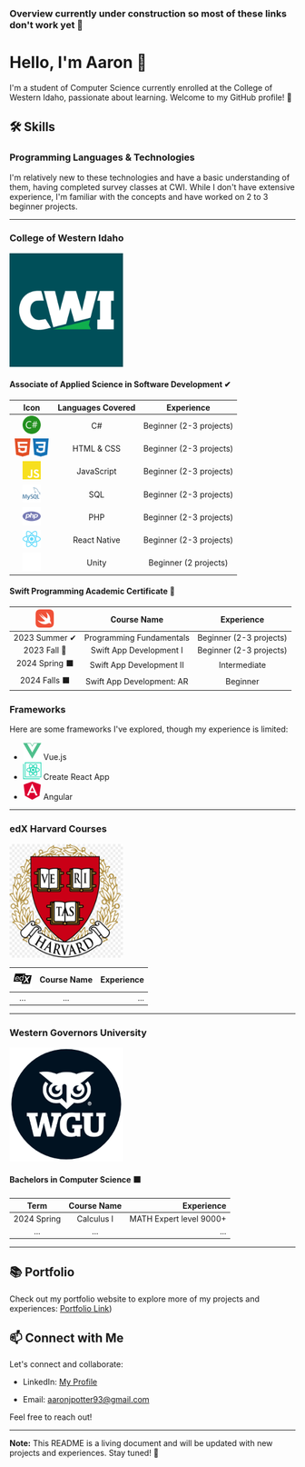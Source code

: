 ### Overview currently under construction so most of these links don't work yet 🔨

<!--
**aaronjpotter93/aaronjpotter93** is a ✨ _special_ ✨ repository because its `README.md` (this file) appears on your GitHub profile.

Here are some ideas to get you started:

- 🔭 I’m currently working on ...
- 🌱 I’m currently learning ...
- 👯 I’m looking to collaborate on ...
- 🤔 I’m looking for help with ...
- 💬 Ask me about ...
- 📫 How to reach me: ...
- 😄 Pronouns: ...
- ⚡ Fun fact: ...
-->

# Hello, I'm Aaron 👋

I'm a student of Computer Science currently enrolled at the College of Western Idaho, passionate about learning. Welcome to my GitHub profile! 🚀

<!--
## 🔥 Current Projects

| Project | Description | Technologies | Preview |
|---------|-------------|--------------|---------|
| [Project 1](link-to-project) | Short description of Project 1 | Tech stack used | ![Project 1 Preview](link-to-project-image) |
| [Project 2](link-to-project) | Short description of Project 2 | Tech stack used | ![Project 2 Preview](link-to-project-image) |
-->

## 🛠️ Skills

### Programming Languages & Technologies

I'm relatively new to these technologies and have a basic understanding of them, having completed survey classes at CWI. While I don't have extensive experience, I'm familiar with the concepts and have worked on 2 to 3 beginner projects.

---
<h3>College of Western Idaho</h3>
<img src="assets/cwilogo.png" width="200" height="200" alt="College of Western Idaho Logo">
<h4>Associate of Applied Science in Software Development ✔</h4>

| Icon| Languages Covered | Experience |
|:--------------------------:|:-------------------:|:------------:|
| <img src="assets/csharp.svg" width="32" height="32" alt="C Sharp Logo"> | C# | Beginner (2-3 projects) |
| <img src="assets/html5.svg" width="32" height="32" alt="HTML 5 Logo"><img src="assets/css3.svg" width="32" height="32" alt="CSS 3 Logo"> | HTML & CSS | Beginner (2-3 projects) |
| <img src="assets/javascript.svg" width="32" height="32" alt="JavaScript Logo">| JavaScript | Beginner (2-3 projects) |
| <img src="assets/mysql.svg" width="32" height="32" alt="My SQL Logo">| SQL | Beginner (2-3 projects) |
| <img src="assets/php.svg" width="32" height="32" alt="PHP Logo"> | PHP | Beginner (2-3 projects) |
| <img src="assets/react.svg" width="32" height="32" alt="React Logo"> | React Native | Beginner (2-3 projects) |
| <img src="assets/unity.svg" width="32" height="32" alt="Unity Logo"> | Unity | Beginner (2 projects) |


<h4>Swift Programming Academic Certificate 🔄</h4>

| <img src="assets/swift.svg" width="32" height="32" alt="Swift Logo"> | Course Name | Experience |
|:--------------------------:|:-------------------:|:------------:|
| 2023 Summer ✔ | Programming Fundamentals | Beginner (2-3 projects) |
| 2023 Fall 🔄 | Swift App Development I | Beginner (2-3 projects) |
| 2024 Spring ⬛ | Swift App Development II | Intermediate  |
| 2024 Falls ⬛ | Swift App Development: AR | Beginner |

### Frameworks

Here are some frameworks I've explored, though my experience is limited:

- <img src="assets/vuedotjs.svg" width="32" height="32" alt="Vue.js Logo"> Vue.js
- <img src="assets/createreactapp.svg" width="32" height="32" alt="Create React App Logo"> Create React App
- <img src="assets/angular.svg" width="32" height="32" alt="Angular Logo"> Angular

---
<h3>edX Harvard Courses</h3>
<img src="assets/harvardlogo.jpg" width="200" height="200" alt="Harvard Logo"> 

| <img src="assets/edx.svg" width="32" height="32" alt="edX Logo">  | Course Name | Experience |
|:--------------------------:|:-------------------:|------------:|
| ... | ... | ... |

---
<h3>Western Governors University</h3>
<img src="assets/wgulogo.png" width="200" height="200" alt="Western Governors University Logo">
<h4>Bachelors in Computer Science ⬛</h4>  

| Term | Course Name | Experience |
|:--------------------------:|:-------------------:|------------:|
| 2024 Spring | Calculus I | MATH Expert level 9000+ |
| ... | ... | ... |

---

## 📚 Portfolio

Check out my portfolio website to explore more of my projects and experiences: [Portfolio Link](https://aaronpotter6.wordpress.com/))

## 📫 Connect with Me

Let's connect and collaborate:

- LinkedIn: <a href="https://www.linkedin.com/in/aaron-potter-31b172107/" target="_blank">My Profile</a>

- Email: aaronjpotter93@gmail.com

Feel free to reach out!

---

**Note:** This README is a living document and will be updated with new projects and experiences. Stay tuned! 🌟

  
